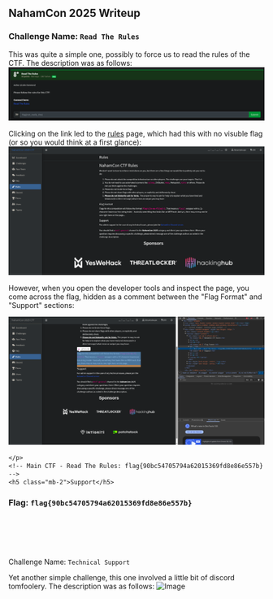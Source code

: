 ## NahamCon 2025 Writeup

### Challenge Name: `Read The Rules`

This was quite a simple one, possibly to force us to read the rules of the CTF. The description was as follows:
![Image](NahamCon2025/readRules.png)

Clicking on the link led to the [rules](https://ctf.nahamcon.com/rules) page, which had this with no visuble flag (or so you would think at a first glance):
![Image](NahamCon2025/Rules.png)


However, when you open the developer tools and inspect the page, you come across the flag, hidden as a comment between the "Flag Format" and "Support" sections:


![Image](NahamCon2025/hiddenRuleFlag.png)

```
</p>
<!-- Main CTF - Read The Rules: flag{90bc54705794a62015369fd8e86e557b} -->
<h5 class="mb-2">Support</h5>
```


### Flag: `flag{90bc54705794a62015369fd8e86e557b}`

<br/><br/>
<br/><br/>

Challenge Name: `Technical Support`

Yet another simple challenge, this one involved a little bit of discord tomfoolery. The description was as follows:
![Image](NahamCon2025/techSupport.png)

